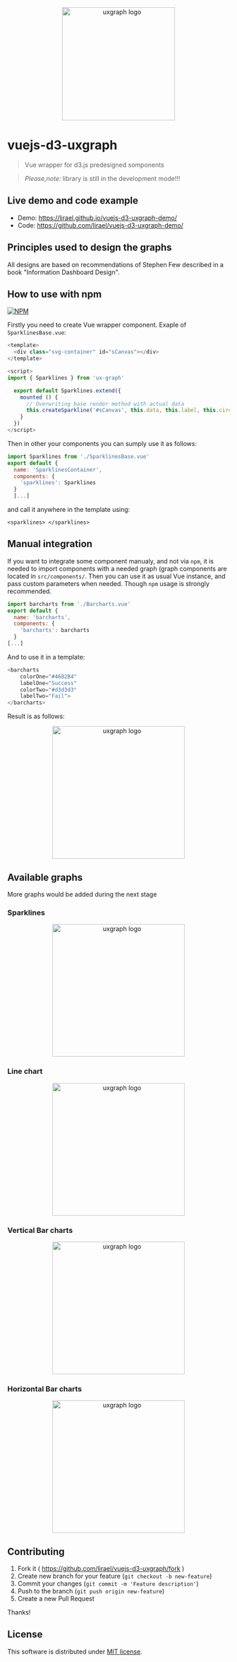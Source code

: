 <div align="center">
   <img width="256" heigth="256" src="https://github.com/lirael/vuejs-d3-uxgraph/blob/master/src/assets/uxgraph.png?raw=true" alt="uxgraph logo">
</div>

# vuejs-d3-uxgraph

> Vue wrapper for d3.js predesigned somponents

> *Please,note:* library is still in the development mode!!!

## Live demo and code example

- Demo: https://lirael.github.io/vuejs-d3-uxgraph-demo/
- Code: https://github.com/lirael/vuejs-d3-uxgraph-demo/

## Principles used to design the graphs

All designs are based on recommendations of Stephen Few described in a book "Information Dashboard Design".

## How to use with npm 

[![NPM](https://nodei.co/npm/ux-graph.png?downloads=true&downloadRank=true)](https://nodei.co/npm/ux-graph/)

Firstly you need to create Vue wrapper component. Exaple of `SparklinesBase.vue`:

```javascript
<template>
  <div class="svg-container" id="sCanvas"></div>
</template>

<script>
import { Sparklines } from 'ux-graph'

  export default Sparklines.extend({
    mounted () {
      // Overwriting base render method with actual data
      this.createSparkline('#sCanvas', this.data, this.label, this.circle, this.color)
    }
  })
</script>
```
Then in other your components you can sumply use it as follows:

```javascript
import Sparklines from './SparklinesBase.vue'
export default {
  name: 'SparklinesContainer',
  components: {
    'sparklines': Sparklines
  }
  [...]
```

and call it anywhere in the template using:
```
<sparklines> </sparklines>
```

## Manual integration

If you want to integrate some component manualy, and not via `npm`, it is needed to import components with a needed graph (graph components are located in `src/components/`. Then you can use it as usual Vue instance, and pass custom parameters when needed. Though `npm` usage is strongly recommended.

```javascript
import barcharts from './Barcharts.vue'
export default {
  name: 'barcharts',
  components: {
    'barcharts': barcharts
  }
[...]
```

And to use it in a template:
```javascript
<barcharts
    colorOne="#4682B4" 
    labelOne="Success" 
    colorTwo="#d3d3d3" 
    labelTwo="Fail">
</barcharts>
```

Result is as follows:

<div align="center">
   <img width="300" src="https://github.com/lirael/vuejs-d3-uxgraph/blob/master/src/assets/bar.png?raw=true" alt="uxgraph logo">
</div>

## Available graphs
More graphs would be added during the next stage

### Sparklines
<div align="center">
   <img width="300" src="https://github.com/lirael/vuejs-d3-uxgraph/blob/master/src/assets/sparklines.png?raw=true" alt="uxgraph logo">
</div>

### Line chart
<div align="center">
   <img width="300" src="https://github.com/lirael/vuejs-d3-uxgraph/blob/master/src/assets/line.png?raw=true" alt="uxgraph logo">
</div>

### Vertical Bar charts
<div align="center">
   <img width="300" src="https://github.com/lirael/vuejs-d3-uxgraph/blob/master/src/assets/bar.png?raw=true" alt="uxgraph logo">
</div>

### Horizontal Bar charts
<div align="center">
   <img width="300" src="https://github.com/lirael/vuejs-d3-uxgraph/blob/master/src/assets/hbars.png?raw=true" alt="uxgraph logo">
</div>

## Contributing

1. Fork it ( https://github.com/lirael/vuejs-d3-uxgraph/fork )
2. Create new branch for your feature (`git checkout -b new-feature`)
3. Commit your changes (`git commit -m 'Feature description'`)
4. Push to the branch (`git push origin new-feature`)
5. Create a new Pull Request

Thanks!

## License

This software is distributed under [MIT license](LICENSE).

